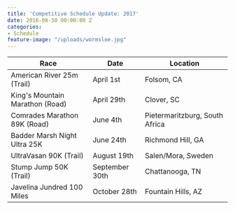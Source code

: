 ```yaml
---
title: 'Competitive Schedule Update: 2017'
date: 2016-08-30 00:00:00 Z
categories:
- Schedule
feature-image: "/uploads/wormsloe.jpg"
---
```


Race | Date | Location
---- | ---- | --------
American River 25m (Trail) | April 1st | Folsom, CA
King's Mountain Marathon (Road) | April 29th | Clover, SC
Comrades Marathon 89K (Road) | June 4th | Pietermaritzburg, South Africa
Badder Marsh Night Ultra 25K |  June 24th | Richmond Hill, GA
UltraVasan 90K (Trail) | August 19th | Salen/Mora, Sweden
Stump Jump 50K (Trail) | September 30th | Chattanooga, TN
Javelina Jundred 100 Miles | October 28th | Fountain Hills, AZ
